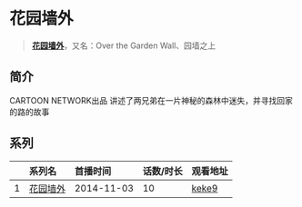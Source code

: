 # 花园墙外


> <u>**[花园墙外](http://bgm.tv/subject/118262)**</u>，又名：Over the Garden Wall、园墙之上

## 简介


CARTOON NETWORK出品 讲述了两兄弟在一片神秘的森林中迷失，并寻找回家的路的故事





## 系列

|     | 系列名  | 首播时间       | 话数/时长 | 观看地址                                                      |
| :-- | :--- | :--------- | :---- | :-------------------------------------------------------- |
| 1   |[花园墙外](https://bgm.tv/subject/118262)| 2014-11-03 | 10    | [keke9](https://www.keke9.app/play/185344-31-450555.html) |



